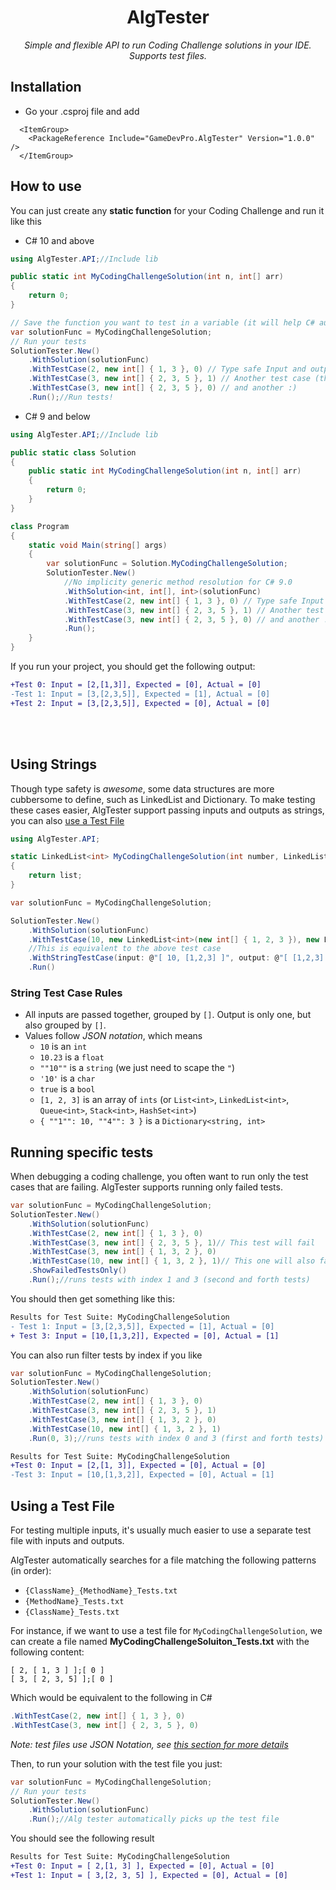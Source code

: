 <h1 align="center"> AlgTester </h1>
<p align="center"><em> Simple and flexible API to run Coding Challenge solutions in your IDE. Supports test files. </em></p>

## Installation

- Go your .csproj file and add
```
  <ItemGroup>
    <PackageReference Include="GameDevPro.AlgTester" Version="1.0.0" />
  </ItemGroup>
```

## How to use

You can just create any **static function** for your Coding Challenge and run it like this

- C# 10 and above

```c#
using AlgTester.API;//Include lib

public static int MyCodingChallengeSolution(int n, int[] arr)
{	
    return 0;
}

// Save the function you want to test in a variable (it will help C# auto resolve the correct method call)
var solutionFunc = MyCodingChallengeSolution;
// Run your tests
SolutionTester.New()
    .WithSolution(solutionFunc)
    .WithTestCase(2, new int[] { 1, 3 }, 0) // Type safe Input and output
    .WithTestCase(3, new int[] { 2, 3, 5 }, 1) // Another test case (this one will fail)
    .WithTestCase(3, new int[] { 2, 3, 5 }, 0) // and another :)
    .Run();//Run tests!
```

- C# 9 and below

```c#
using AlgTester.API;//Include lib

public static class Solution
{	
    public static int MyCodingChallengeSolution(int n, int[] arr)
    {	
        return 0;
    }
}

class Program
{
    static void Main(string[] args)
    {
        var solutionFunc = Solution.MyCodingChallengeSolution;
        SolutionTester.New()
            //No implicity generic method resolution for C# 9.0
            .WithSolution<int, int[], int>(solutionFunc)
            .WithTestCase(2, new int[] { 1, 3 }, 0) // Type safe Input and output
            .WithTestCase(3, new int[] { 2, 3, 5 }, 1) // Another test case (this one will fail)
            .WithTestCase(3, new int[] { 2, 3, 5 }, 0) // and another :)
            .Run();
    }
}
```

If you run your project, you should get the following output:
```diff
+Test 0: Input = [2,[1,3]], Expected = [0], Actual = [0]
-Test 1: Input = [3,[2,3,5]], Expected = [1], Actual = [0]
+Test 2: Input = [3,[2,3,5]], Expected = [0], Actual = [0]
```

</br></br>

## Using Strings

Though type safety is *awesome*, some data structures are more cubbersome to define, such as LinkedList and Dictionary. To make testing these cases easier, AlgTester support passing inputs and outputs as strings, you can also [use a Test File](#Using-a-Test-File)

```c#
using AlgTester.API;

static LinkedList<int> MyCodingChallengeSolution(int number, LinkedList<int> list)
{
    return list;
}

var solutionFunc = MyCodingChallengeSolution;

SolutionTester.New()
    .WithSolution(solutionFunc)
    .WithTestCase(10, new LinkedList<int>(new int[] { 1, 2, 3 }), new LinkedList<int>(new int[] { 1, 2, 3 }))
    //This is equivalent to the above test case
    .WithStringTestCase(input: @"[ 10, [1,2,3] ]", output: @"[ [1,2,3] ]")
    .Run()
```

### String Test Case Rules

- All inputs are passed together, grouped by `[]`. Output is only one, but also grouped by `[]`.
- Values follow *JSON notation*, which means
  - `10` is an `int`
  - `10.23` is a `float`
  - `""10""` is a `string` (we just need to scape the `"`)
  - `'10'` is a `char`
  - `true` is a `bool`
  - `[1, 2, 3]` is an array of `ints` (or `List<int>`, `LinkedList<int>`, `Queue<int>`, `Stack<int>`, `HashSet<int>`)
  - `{ ""1"": 10, ""4"": 3 }` is a `Dictionary<string, int>`


## Running specific tests

When debugging a coding challenge, you often want to run only the test cases that are failing. AlgTester supports running only failed tests.

```c#
var solutionFunc = MyCodingChallengeSolution;
SolutionTester.New()
    .WithSolution(solutionFunc)
    .WithTestCase(2, new int[] { 1, 3 }, 0)
    .WithTestCase(3, new int[] { 2, 3, 5 }, 1)// This test will fail
    .WithTestCase(3, new int[] { 1, 3, 2 }, 0)
    .WithTestCase(10, new int[] { 1, 3, 2 }, 1)// This one will also fail
    .ShowFailedTestsOnly()
    .Run();//runs tests with index 1 and 3 (second and forth tests)
```

You should then get something like this:

```diff
Results for Test Suite: MyCodingChallengeSolution
- Test 1: Input = [3,[2,3,5]], Expected = [1], Actual = [0]
+ Test 3: Input = [10,[1,3,2]], Expected = [0], Actual = [1]
```
You can also run filter tests by index if you like

```c#
var solutionFunc = MyCodingChallengeSolution;
SolutionTester.New()
    .WithSolution(solutionFunc)
    .WithTestCase(2, new int[] { 1, 3 }, 0)
    .WithTestCase(3, new int[] { 2, 3, 5 }, 1)
    .WithTestCase(3, new int[] { 1, 3, 2 }, 0)
    .WithTestCase(10, new int[] { 1, 3, 2 }, 1)
    .Run(0, 3);//runs tests with index 0 and 3 (first and forth tests)
```

```diff
Results for Test Suite: MyCodingChallengeSolution
+Test 0: Input = [2,[1, 3]], Expected = [0], Actual = [0]
-Test 3: Input = [10,[1,3,2]], Expected = [0], Actual = [1]
```

## Using a Test File

For testing multiple inputs, it's usually much easier to use a separate test file with inputs and outputs.


AlgTester automatically searches for a file matching the following patterns (in order):
- `{ClassName}_{MethodName}_Tests.txt`
- `{MethodName}_Tests.txt`
- `{ClassName}_Tests.txt`

For instance, if we want to use a test file for `MyCodingChallengeSolution`, we can create a file named **MyCodingChallengeSoluiton_Tests.txt** with the following content:

```
[ 2, [ 1, 3 ] ];[ 0 ]
[ 3, [ 2, 3, 5] ];[ 0 ]
```

Which would be equivalent to the following in C#

```c#
.WithTestCase(2, new int[] { 1, 3 }, 0)
.WithTestCase(3, new int[] { 2, 3, 5 }, 0)
```

*Note: test files use JSON Notation, see [this section for more details](#string-test-case-rules)*

Then, to run your solution with the test file you just:

```c#
var solutionFunc = MyCodingChallengeSolution;
// Run your tests
SolutionTester.New()
    .WithSolution(solutionFunc)
    .Run();//Alg tester automatically picks up the test file
```

You should see the following result

```diff
Results for Test Suite: MyCodingChallengeSolution
+Test 0: Input = [ 2,[1, 3] ], Expected = [0], Actual = [0]
+Test 1: Input = [ 3,[2, 3, 5] ], Expected = [0], Actual = [0]
```